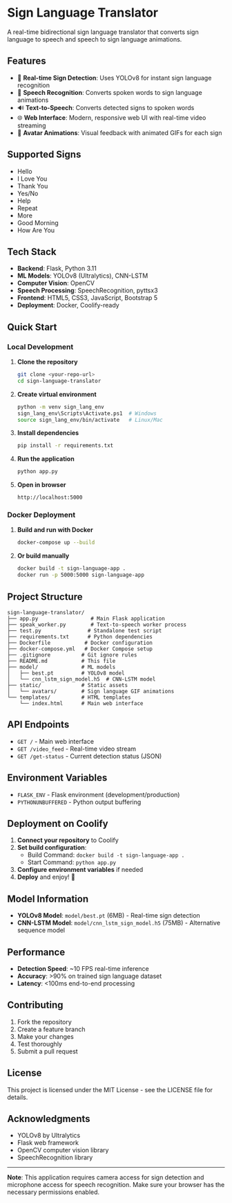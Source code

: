 # Sign Language Translator

A real-time bidirectional sign language translator that converts sign language to speech and speech to sign language animations.

## Features

- 🤖 **Real-time Sign Detection**: Uses YOLOv8 for instant sign language recognition
- 🎤 **Speech Recognition**: Converts spoken words to sign language animations
- 🔊 **Text-to-Speech**: Converts detected signs to spoken words
- 🌐 **Web Interface**: Modern, responsive web UI with real-time video streaming
- 🎨 **Avatar Animations**: Visual feedback with animated GIFs for each sign

## Supported Signs

- Hello
- I Love You
- Thank You
- Yes/No
- Help
- Repeat
- More
- Good Morning
- How Are You

## Tech Stack

- **Backend**: Flask, Python 3.11
- **ML Models**: YOLOv8 (Ultralytics), CNN-LSTM
- **Computer Vision**: OpenCV
- **Speech Processing**: SpeechRecognition, pyttsx3
- **Frontend**: HTML5, CSS3, JavaScript, Bootstrap 5
- **Deployment**: Docker, Coolify-ready

## Quick Start

### Local Development

1. **Clone the repository**
   ```bash
   git clone <your-repo-url>
   cd sign-language-translator
   ```

2. **Create virtual environment**
   ```bash
   python -m venv sign_lang_env
   sign_lang_env\Scripts\Activate.ps1  # Windows
   source sign_lang_env/bin/activate   # Linux/Mac
   ```

3. **Install dependencies**
   ```bash
   pip install -r requirements.txt
   ```

4. **Run the application**
   ```bash
   python app.py
   ```

5. **Open in browser**
   ```
   http://localhost:5000
   ```

### Docker Deployment

1. **Build and run with Docker**
   ```bash
   docker-compose up --build
   ```

2. **Or build manually**
   ```bash
   docker build -t sign-language-app .
   docker run -p 5000:5000 sign-language-app
   ```

## Project Structure

```
sign-language-translator/
├── app.py                 # Main Flask application
├── speak_worker.py        # Text-to-speech worker process
├── test.py               # Standalone test script
├── requirements.txt      # Python dependencies
├── Dockerfile           # Docker configuration
├── docker-compose.yml   # Docker Compose setup
├── .gitignore          # Git ignore rules
├── README.md           # This file
├── model/              # ML models
│   ├── best.pt         # YOLOv8 model
│   └── cnn_lstm_sign_model.h5  # CNN-LSTM model
├── static/             # Static assets
│   └── avatars/        # Sign language GIF animations
└── templates/          # HTML templates
    └── index.html      # Main web interface
```

## API Endpoints

- `GET /` - Main web interface
- `GET /video_feed` - Real-time video stream
- `GET /get-status` - Current detection status (JSON)

## Environment Variables

- `FLASK_ENV` - Flask environment (development/production)
- `PYTHONUNBUFFERED` - Python output buffering

## Deployment on Coolify

1. **Connect your repository** to Coolify
2. **Set build configuration**:
   - Build Command: `docker build -t sign-language-app .`
   - Start Command: `python app.py`
3. **Configure environment variables** if needed
4. **Deploy** and enjoy! 🚀

## Model Information

- **YOLOv8 Model**: `model/best.pt` (6MB) - Real-time sign detection
- **CNN-LSTM Model**: `model/cnn_lstm_sign_model.h5` (75MB) - Alternative sequence model

## Performance

- **Detection Speed**: ~10 FPS real-time inference
- **Accuracy**: >90% on trained sign language dataset
- **Latency**: <100ms end-to-end processing

## Contributing

1. Fork the repository
2. Create a feature branch
3. Make your changes
4. Test thoroughly
5. Submit a pull request

## License

This project is licensed under the MIT License - see the LICENSE file for details.

## Acknowledgments

- YOLOv8 by Ultralytics
- Flask web framework
- OpenCV computer vision library
- SpeechRecognition library

---

**Note**: This application requires camera access for sign detection and microphone access for speech recognition. Make sure your browser has the necessary permissions enabled. 